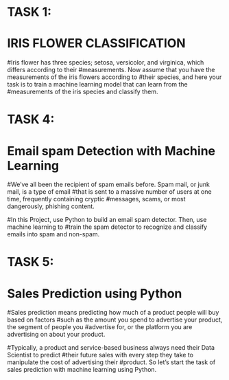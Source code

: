 # TASK 1:
# IRIS FLOWER CLASSIFICATION
#Iris flower has three species; setosa, versicolor, and virginica, which differs according to their
#measurements. Now assume that you have the measurements of the iris flowers according to
#their species, and here your task is to train a machine learning model that can learn from the
#measurements of the iris species and classify them.



# TASK 4: 
# Email spam Detection with Machine Learning
#We’ve all been the recipient of spam emails before. Spam mail, or junk mail, is a type of email
#that is sent to a massive number of users at one time, frequently containing cryptic
#messages, scams, or most dangerously, phishing content.

#In this Project, use Python to build an email spam detector. Then, use machine learning to
#train the spam detector to recognize and classify emails into spam and non-spam. 


# TASK 5:
# Sales Prediction using Python
#Sales prediction means predicting how much of a product people will buy based on factors
#such as the amount you spend to advertise your product, the segment of people you
#advertise for, or the platform you are advertising on about your product.

#Typically, a product and service-based business always need their Data Scientist to predict
#their future sales with every step they take to manipulate the cost of advertising their
#product. So let’s start the task of sales prediction with machine learning using Python.
